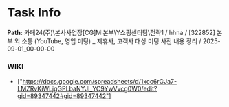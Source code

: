 # Task Info

**Path:** 카페24(주)\본사사업장\[CG]MI본부\Y쇼핑센터팀\전략1 / hhna / [322852] 본부 외 소통 (YouTube, 영업 미팅) _ 제휴사, 고객사 대상 미팅 사전 내용 정리 / 2025-09-01_00-00-00

### WIKI
- ["https://docs.google.com/spreadsheets/d/1xcc6rGJa7-LMZRvKiWLjgGPLbaNYJl_YC9YwVvcg0W0/edit?gid=89347442#gid=89347442"]

